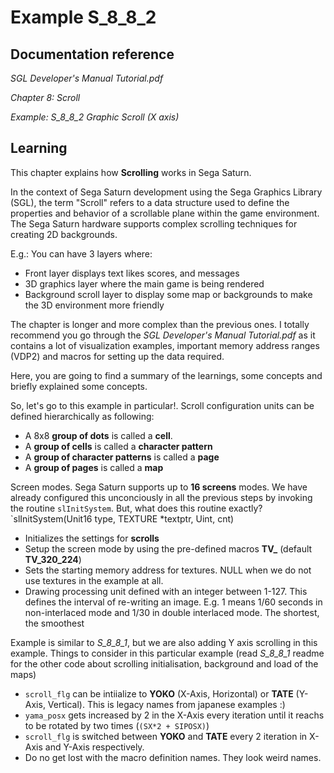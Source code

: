 # Example S_8_8_2
 
## Documentation reference

_SGL Developer's Manual Tutorial.pdf_

_Chapter 8: Scroll_

_Example: S_8_8_2 Graphic Scroll (X axis)_

## Learning  

This chapter explains how **Scrolling** works in Sega Saturn.

In the context of Sega Saturn development using the Sega Graphics Library (SGL), the term "Scroll" refers to a data structure used to define the properties and behavior of a scrollable plane within the game environment. The Sega Saturn hardware supports complex scrolling techniques for creating 2D backgrounds.

E.g.: You can have 3 layers where:
- Front layer displays text likes scores, and messages
- 3D graphics layer where the main game is being rendered
- Background scroll layer to display some map or backgrounds to make the 3D environment more friendly

The chapter is longer and more complex than the previous ones. I totally recommend you go through the _SGL Developer's Manual Tutorial.pdf_ as it contains a lot of visualization examples, important memory address ranges (VDP2) and macros for setting up the data required.

Here, you are going to find a summary of the learnings, some concepts and briefly explained some concepts.

So, let's go to this example in particular!.
Scroll configuration units can be defined hierarchically as following:
- A 8x8 **group of dots** is called a **cell**.
- A **group of cells** is called a **character pattern**
- A **group of character patterns** is called a **page**
- A **group of pages** is called a **map**

Screen modes. Sega Saturn supports up to **16 screens** modes. We have already configured this unconciously in all the previous steps by invoking the routine `slInitSystem`. But, what does this routine exactly? `slInitSystem(Unit16 type, TEXTURE *textptr, Uint, cnt)
- Initializes the settings for **scrolls**
- Setup the screen mode by using the pre-defined macros **TV_** (default **TV_320_224**)
- Sets the starting memory address for textures. NULL when we do not use textures in the example at all.
- Drawing processing unit defined with an integer between 1-127. This defines the interval of re-writing an image. E.g. 1 means 1/60 seconds in non-interlaced mode and 1/30 in double interlaced mode. The shortest, the smoothest

Example is similar to *S_8_8_1*, but we are also adding Y axis scrolling in this example. Things to consider in this particular example (read *S_8_8_1* readme for the other code about scrolling initialisation, background and load of the maps)
- `scroll_flg` can be intiialize to **YOKO** (X-Axis, Horizontal) or **TATE** (Y-Axis, Vertical). This is legacy names from japanese examples :)
- `yama_posx` gets increased by 2 in the X-Axis every iteration until it reachs to be rotated by two times (`(SX*2 + SIPOSX)`)
- `scroll_flg` is switched between **YOKO** and **TATE** every 2 iteration in X-Axis and Y-Axis respectively.
- Do no get lost with the macro definition names. They look weird names.

